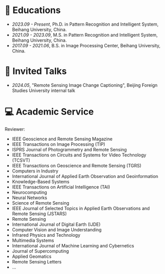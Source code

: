 # 📖 Educations
- *2023.09 - Present*, Ph.D. in Pattern Recognition and Intelligent System, Beihang University, China.
- *2021.09 - 2023.09*, M.S. in Pattern Recognition and Intelligent System, Beihang University, China.
- *2017.09 - 2021.06*, B.S. in Image Processing Center, Beihang University, China.

# 💬 Invited Talks
- *2024.05*, "Remote Sensing Image Change Captioning", Beijing Foreign Studies University internal talk

# 💻 Academic Service
Reviewer:
- IEEE Geoscience and Remote Sensing Magazine
- IEEE Transactions on Image Processing (TIP)
- ISPRS Journal of Photogrammetry and Remote Sensing
- IEEE Transactions on Circuits and Systems for Video Technology (TCSVT)
- IEEE Transactions on Geoscience and Remote Sensing (TGRS)
- Computers in Industry
- International Journal of Applied Earth Observation and Geoinformation
- Knowledge-Based Systems
- IEEE Transactions on Artificial Intelligence (TAI)
- Neurocomputing
- Neural Networks
- Science of Remote Sensing
- IEEE Journal of Selected Topics in Applied Earth Observations and Remote Sensing (JSTARS)
- Remote Sensing
- International Journal of Digital Earth (IJDE)
- Computer Vision and Image Understanding
- Infrared Physics and Technology
- Multimedia Systems
- International Journal of Machine Learning and Cybernetics
- Journal of Supercomputing
- Applied Geomatics
- Remote Sensing Letters
- ...


